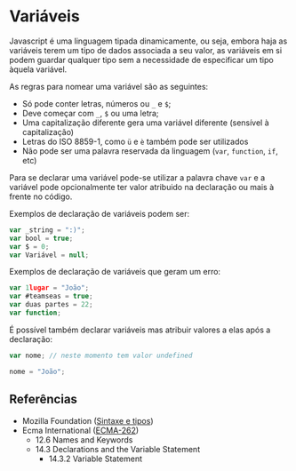 # Variáveis

Javascript é uma linguagem tipada dinamicamente, ou seja, embora haja as variáveis terem um tipo de dados associada a seu valor, as variáveis em si podem guardar qualquer tipo sem a necessidade de especificar um tipo àquela variável.

As regras para nomear uma variável são as seguintes:

- Só pode conter letras, números ou `_` e `$`;
- Deve começar com `_`, `$` ou uma letra;
- Uma capitalização diferente gera uma variável diferente (sensível à capitalização)
- Letras do ISO 8859-1, como `ü` e `è` também pode ser utilizados
- Não pode ser uma palavra reservada da linguagem (`var`, `function`, `if`, etc)

Para se declarar uma variável pode-se utilizar a palavra chave `var` e a variável pode opcionalmente ter valor atribuido na declaração ou mais à frente no código.

Exemplos de declaração de variáveis podem ser:

```javascript
var _string = ":)";
var bool = true;
var $ = 0;
var Variável = null;
```

Exemplos de declaração de variáveis que geram um erro:

```javascript
var 1lugar = "João";
var #teamseas = true;
var duas partes = 22;
var function;
```

É possível também declarar variáveis mas atribuir valores a elas após a declaração:

```javascript
var nome; // neste momento tem valor undefined

nome = "João";
```

## Referências

- Mozilla Foundation ([Sintaxe e tipos](https://developer.mozilla.org/pt-BR/docs/Web/JavaScript/Guide/Grammar_and_Types))
- Ecma International ([ECMA-262](https://tc39.es/ecma262/#sec-identifier-names))
  - 12.6 Names and Keywords
  - 14.3 Declarations and the Variable Statement
    - 14.3.2 Variable Statement

